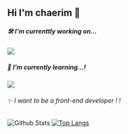 ## Hi I'm chaerim 👐

##### 🛠️ I'm currenttly working on...
<a href="https://www.javascript.com/" target="_blank"><img src="https://img.shields.io/badge/JavaScript-F7DF1E?style=flat-square&logo=JavaScript&logoColor=white"/></a>

##### 🌱 I’m currently learning...! 

<a href="https://reactjs.org/" target="_blank"><img src="https://img.shields.io/badge/ React-61DAFB?style=flat-square&logo=React&logoColor=white"/></a>

###### ✨ I want to be a front-end developer ! !


<!--
**chaaerim/chaaerim** is a ✨ _special_ ✨ repository because its `README.md` (this file) appears on your GitHub profile.
-->

![Github Stats](https://github-readme-stats.vercel.app/api?username=chaaerim&show_icons=true)
[![Top Langs](https://github-readme-stats.vercel.app/api/top-langs/?username=chaaerim&layout=compact)](https://github.com/chaaerim/github-readme-stats)

